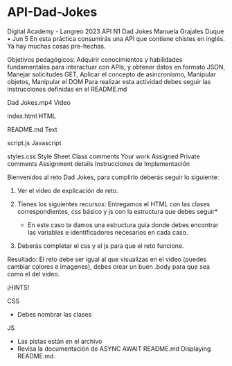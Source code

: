 # API-Dad-Jokes
Digital Academy - Langreo 2023
API N1 Dad Jokes 
Manuela Grajales Duque
•
Jun 5
En esta práctica consumirás una API que contiene chistes en inglés. Ya hay muchas cosas pre-hechas.


Objetivos pedagógicos:
Adquirir conocimientos y habilidades fundamentales para interactuar con APIs, y obtener datos en formato JSON,
Manejar solicitudes GET,
Aplicar el concepto de asincronismo,
Manipular objetos,
Manipular el DOM
Para realizar esta actividad debes seguir las instrucciones definidas en el README.md

Dad Jokes.mp4
Video

index.html
HTML

README.md
Text

script.js
Javascript

styles.css
Style Sheet
Class comments
Your work
Assigned
Private comments
Assignment details
Instrucciones de Implementación

Bienvenidos al reto Dad Jokes, para cumplirlo deberás seguir lo siguiente:

1. Ver el video de explicación de reto.

2. Tienes los siguientes recursos: Entregamos el HTML con las clases correspondientes, css básico y js con la estructura que debes seguir*
   
   * En este caso te damos una estructura guía donde debes encontrar las variables e identificadores necesarios en cada caso.

3. Deberás completar el css y el js para que el reto funcione.

Resultado: El reto debe ser igual al que visualizas en el video (puedes cambiar colores e imagenes), debes crear un buen .body para que sea como el del video.


¡HINTS!

CSS

 - Debes nombrar las clases


JS

 - Las pistas están en el archivo
 - Revisa la documentación de ASYNC AWAIT
README.md
Displaying README.md.